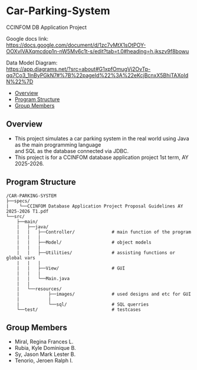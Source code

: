 # Car-Parking-System

CCINFOM DB Application Project

Google docs link:<br>
https://docs.google.com/document/d/1zc7vMtX1sOtPOY-OOXvIVAXqmcdop1n-nW5Mv6c1t-s/edit?tab=t.0#heading=h.jkszv9f8bowu

Data Model Diagram:<br>
https://app.diagrams.net/?src=about#G1xpfOmugVj2OvTp-qq7Co3_1lnByPGkN7#%7B%22pageId%22%3A%22eKcjBcnxX5BhiTAXoIdN%22%7D


- [Overview](#overview)
- [Program Structure](#program-structure)
- [Group Members](#group-members)

## Overview
- This project simulates a car parking system in the real world using Java as the main programming language <br>
  and SQL as the database connected via JDBC. 
- This project is for a CCINFOM database application project 1st term, AY 2025-2026.  


## Program Structure
```
/CAR-PARKING-SYSTEM
├──specs/
|    └──CCINFOM Database Application Project Proposal Guidelines AY 2025-2026 T1.pdf 
└──src/
    ├──main/
    |   ├──java/
    |   |   ├──Controller/              # main function of the program
    |   |   |
    |   |   ├──Model/                   # object models
    |   |   |
    |   |   ├──Utilities/               # assisting functions or global vars
    |   |   |
    |   |   ├──View/                    # GUI
    |   |   |
    |   |   └──Main.java     
    |   |
    |   └──resources/
    |           ├──images/              # used designs and etc for GUI
    |           |
    |           └──sql/                 # SQL querries
    └──test/                            # testcases 
```

## Group Members
- Miral, Regina Frances L. 
- Rubia, Kyle Dominique B.
- Sy, Jason Mark Lester B.
- Tenorio, Jeroen Ralph I.